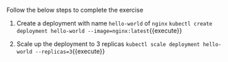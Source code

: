Follow the below steps to complete the exercise
1. Create a deployment with name `hello-world` of `nginx`
`kubectl create deployment hello-world --image=nginx:latest`{{execute}}

2. Scale up the deployment to 3 replicas
`kubectl scale deployment hello-world --replicas=3`{{execute}}
